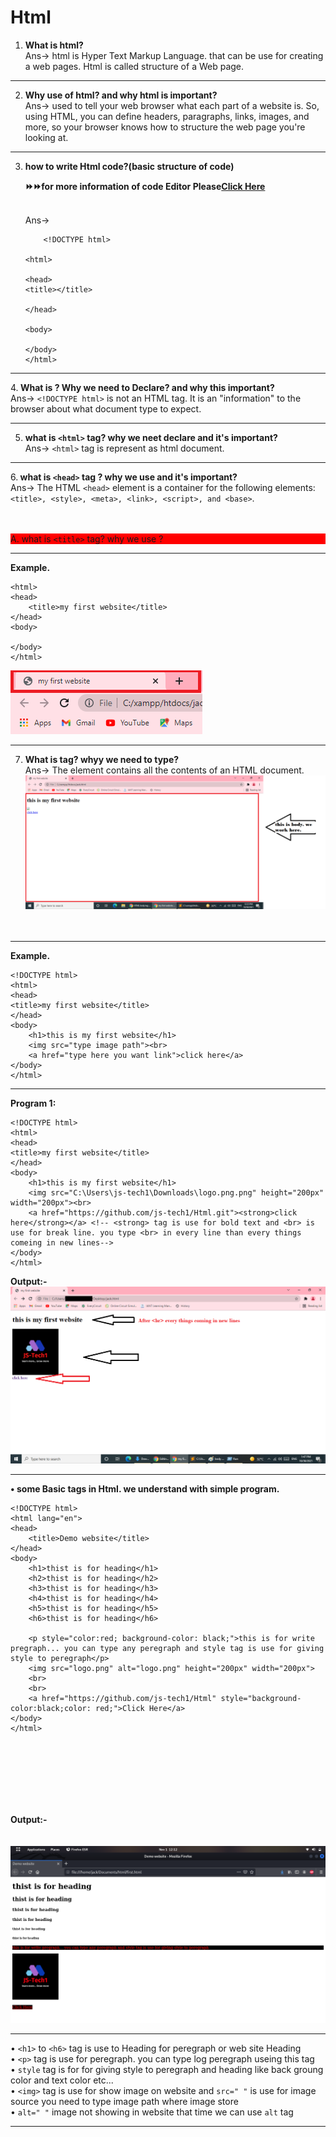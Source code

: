 # Html

1. <strong>What is html?</strong><br>
	Ans-> html is Hyper Text Markup Language. that can be use for creating a web pages. Html is called structure of a Web page.

********************************************************************************************************************************************************************************* 
2. <strong>Why use of html? and why html is important?</strong><br>
Ans-> used to tell your web browser what each part of a website is. So, using HTML, you can define headers, paragraphs, links, images, and more, so your browser knows how to structure the web page you're looking at.
 
*********************************************************************************************************************************************************************************
3. <strong>how to write Html code?(basic structure of code)<p>⏩⏩for more information of code Editor Please<a href="more_information.md">Click Here</a></p></strong><br>
Ans->
	```language
		<!DOCTYPE html>

	<html>

	<head>
	<title></title>

	</head>

	<body>

	</body>
	</html>
	```



*********************************************************************************************************************************************************************************  
4.<strong> What is <!DOCTYPE html> ? Why we need to Declare? and why this important? </strong> <br>
 Ans-> ```<!DOCTYPE html>```  is not an HTML tag. It is an "information" to the browser about what document type to expect.
********************************************************************************************************************************************************************************
5. <strong>what is ```<html>``` tag?  why we neet declare and it's important?</strong><br>
 Ans-> ```<html>``` tag is represent as html document.
 ********************************************************************************************************************************************************************************
6.<strong> what is ```<head>``` tag ? why we use and it's important?</strong> <br>
 Ans-> The HTML ```<head>``` element is a container for the following elements: ```<title>, <style>, <meta>, <link>, <script>, and <base>```.
	<br>
	<br>				
	<p style="background-color: red">A. what is ```<title>``` tag? why we use ?</p>
	
*********************************************************************************************************************************************************************************
<strong>Example.</strong>	
		
```<!DOCTYPE html>
<html>
<head>
	<title>my first website</title>
</head>
<body>

</body>
</html>
```
<img src="first web site.png">
		
*********************************************************************************************************************************************************************************

7. <strong>What is <body> tag? whyy we need to type?</strong><br>
Ans-> The <body> element contains all the contents of an HTML document.<br>
	<img src="body.png"><br>
		<br>
		<br>
*********************************************************************************************************************************************************************************
<strong>Example.</strong>
```example
<!DOCTYPE html>
<html>
<head>
<title>my first website</title>
</head>
<body>
	<h1>this is my first website</h1>
	<img src="type image path"><br>
	<a href="type here you want link">click here</a>
</body>
</html>
```	
*******************************************************************************************************************************************************************************		
<strong>Program 1:</strong>
```
<!DOCTYPE html>
<html>
<head>
<title>my first website</title>
</head>
<body>
	<h1>this is my first website</h1>
	<img src="C:\Users\js-tech1\Downloads\logo.png.png" height="200px" width="200px"><br>
	<a href="https://github.com/js-tech1/Html.git"><strong>click here</strong></a> <!-- <strong> tag is use for bold text and <br> is use for break line. you type <br> in every line than every things comeing in new lines-->
</body>
</html>
```
		
<strong>Output:-</strong>
<br>
<img src="body_pr1.png">
		
******************************************************************************************************************************************************************

<strong>• some Basic tags in Html. we understand with simple program.</strong>
```
<!DOCTYPE html>
<html lang="en">
<head>
    <title>Demo website</title>
</head>
<body>
    <h1>thist is for heading</h1>
    <h2>thist is for heading</h2>
    <h3>thist is for heading</h3>
    <h4>thist is for heading</h4>
    <h5>thist is for heading</h5>
    <h6>thist is for heading</h6>

    <p style="color:red; background-color: black;">this is for write pregraph... you can type any peregraph and style tag is use for giving style to peregraph</p>
    <img src="logo.png" alt="logo.png" height="200px" width="200px">
    <br>
    <br>
    <a href="https://github.com/js-tech1/Html" style="background-color:black;color: red;">Click Here</a>
</body>
</html>
```
<br>
<br>
<br>
<br>
<br>
<br>
		
<strong>Output:-</strong>
<br>
<br>
<br>
<img src="demo.png">
		
******************************************************************************************************************************************************************
		
 • ```<h1>``` to ```<h6>``` tag is use to Heading for peregraph or web site Heading<br>
 • ```<p>``` tag is use for peregraph. you can type log peregraph useing this tag<br>
 • ```style``` tag is for for giving style to peregraph and heading like back groung color and text color etc...<br>
 • ```<img>``` tag is use for show image on website and ```src=" "``` is use for image source you need to type image path where image store<br>
 • ```alt=" "``` image not showing in website that time we can use ```alt``` tag
<hr>


<!DOCTYPE html>
<html>
<head>
	<meta charset="utf-8">
	<meta name="viewport" content="width=device-width, initial-scale=1">
	<title></title>
	<style>
		.cont{
			
			overflow: hidden;
			background-color: blue;
			width: auto;
			height: 100%;
			white-space: nowrap;
		}
		.myareastyle{
			display: inline-block;
			padding: 10px;
			margin: 5px;
			color: red;
			background-color:black ;
			height: 420px;
			width: 720px;
			resize: none;
			overflow: hidden;
			font-size: 20px;
			text-align: left;
		}
		.iframe{
			display: inline-block;
			padding: 10px;
			margin: 5px;
			height: 420px;
			width: 720px;
			overflow: hidden;
		}
		
	</style>
</head>
<body>
	<div class="button">
		<button class="myBTN" onclick="runCode()" type="button">RUN&gt;&gt;</button>
	</div>
	<div class="cont">
<textarea id="myCodearea" class="myareastyle" name="myCodearea" spellcheck="false" wrap="soft" autocomplete="off">
	&lt;DOCTYPE html&gt;
	&lt;html&gt;
	&lt;head&gt;
		&lt;title&gt;this is js-tech1 &lt;/title&gt;
	&lt;head&gt;
	&lt;body&gt;
	&lt;h1&gt;hi&lt;/h1&gt;
	&lt;/body&gt;
	&lt;/html&gt;

</textarea>
<iframe id="myIframe" name="myIframe" class="iframe"></iframe>
</div>
<script>
function runCode() { 
		var content = document.getElementById('myCodearea').value;
		var iframe = document.getElementById('myIframe');
		iframe = (iframe.contentWindow)?iframe.contentWindow:(iframe.contentDocument)?
		iframe.contentDocument.document:
		iframe.contentDocument;

		iframe.document.open();
		iframe.document.write(content);
		iframe.document.close();
		return false;
	}
runCode();
</script>
</body>
</html>
